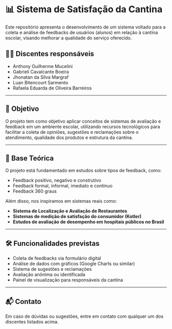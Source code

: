# 📊 Sistema de Satisfação da Cantina

Este repositório apresenta o desenvolvimento de um sistema voltado para a coleta e análise de feedbacks de usuários (alunos) em relação à cantina escolar, visando melhorar a qualidade do serviço oferecido.

## 🧑‍💻 Discentes responsáveis

- Anthony Guilherme Mucelini  
- Gabrieli Cavalcante Boeira  
- Jhonatan da Silva Margraf  
- Luan Bitencourt Sarmento  
- Rafaela Eduarda de Oliveira Barreiros  

---

## 📝 Objetivo

O projeto tem como objetivo aplicar conceitos de sistemas de avaliação e feedback em um ambiente escolar, utilizando recursos tecnológicos para facilitar a coleta de opiniões, sugestões e reclamações sobre o atendimento, qualidade dos produtos e estrutura da cantina.

---

## 🧠 Base Teórica

O projeto está fundamentado em estudos sobre tipos de feedback, como:

- Feedback positivo, negativo e construtivo  
- Feedback formal, informal, imediato e contínuo  
- Feedback 360 graus  

Além disso, nos inspiramos em sistemas reais como:

- **Sistema de Localização e Avaliação de Restaurantes**  
- **Sistemas de medição de satisfação do consumidor (Kotler)**  
- **Estudos de avaliação de desempenho em hospitais públicos no Brasil**

---

## 🛠 Funcionalidades previstas

- Coleta de feedbacks via formulário digital
- Análise de dados com gráficos (Google Charts ou similar)
- Sistema de sugestões e reclamações
- Avaliação anônima ou identificada
- Painel de visualização para responsáveis da cantina

---

## 📬 Contato

Em caso de dúvidas ou sugestões, entre em contato com qualquer um dos discentes listados acima.
